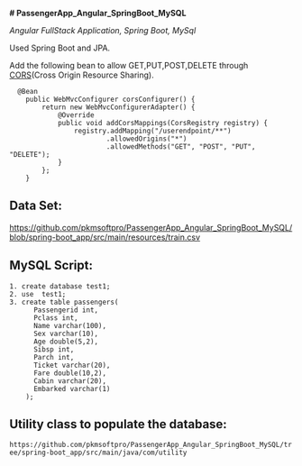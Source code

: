 **# PassengerApp_Angular_SpringBoot_MySQL**  

*Angular FullStack Application, Spring Boot, MySql*


Used Spring Boot and JPA.  

Add the following bean to allow GET,PUT,POST,DELETE through [CORS](https://developer.mozilla.org/en-US/docs/Web/HTTP/CORS)(Cross Origin Resource Sharing).

```
  @Bean
    public WebMvcConfigurer corsConfigurer() {
        return new WebMvcConfigurerAdapter() {
            @Override
            public void addCorsMappings(CorsRegistry registry) {
                registry.addMapping("/userendpoint/**")
                        .allowedOrigins("*")
                        .allowedMethods("GET", "POST", "PUT", "DELETE");
            }
        };
    }
```
## Data Set:  
https://github.com/pkmsoftpro/PassengerApp_Angular_SpringBoot_MySQL/blob/spring-boot_app/src/main/resources/train.csv  

## MySQL Script:

```
1. create database test1;
2. use  test1;
3. create table passengers(
      Passengerid int,
      Pclass int,
      Name varchar(100),
      Sex varchar(10),
      Age double(5,2),
      Sibsp int,
      Parch int,
      Ticket varchar(20),
      Fare double(10,2),
      Cabin varchar(20),
      Embarked varchar(1)
    ); 
```

## Utility class to populate the database:
  ```https://github.com/pkmsoftpro/PassengerApp_Angular_SpringBoot_MySQL/tree/spring-boot_app/src/main/java/com/utility```
